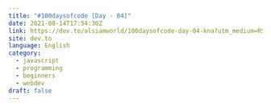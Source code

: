 ```yaml
---
title: "#100daysofcode [Day - 04]"
date: 2021-08-14T17:54:30Z
link: https://dev.to/alsiamworld/100daysofcode-day-04-kna?utm_medium=RSS&utm_source=news.12bit.vn
site: dev.to
language: English
category:
  - javascript
  - programming
  - beginners
  - webdev
draft: false
---
```

